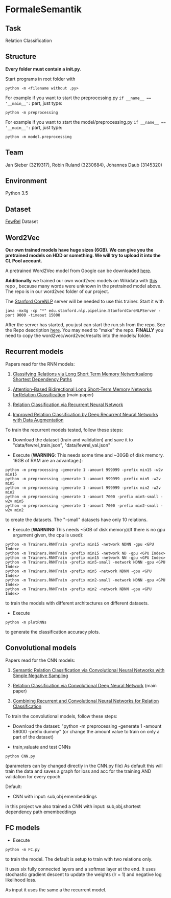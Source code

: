 # FormaleSemantik 
## Task 
Relation Classification

## Structure
**Every folder must contain a __init__.py**.

Start programs in root folder with
```
python -m <filename without .py>
```
For example if you want to start the preprocessing.py ```if __name__ == '__main__':``` part, just type:
```
python -m preprocessing
```

For example if you want to start the model/preprocessing.py ```if __name__ == '__main__':``` part, just type:
```
python -m model.preprocessing
```

## Team
Jan Sieber (3219317), Robin Ruland (3230684), Johannes Daub (3145320)

## Environment
Python 3.5

## Dataset
[FewRel](https://www.researchgate.net/publication/328494683_FewRel_A_Large-Scale_Supervised_Few-Shot_Relation_Classification_Dataset_with_State-of-the-Art_Evaluation) Dataset

## Word2Vec
**Our own trained models have huge sizes (6GB). We can give you the pretrained models on HDD or something. We will try to upload it into the CL Pool account.**

A pretrained Word2Vec model from Google can be downloaded [here](https://drive.google.com/file/d/0B7XkCwpI5KDYNlNUTTlSS21pQmM/edit).

**Additionally** we trained our own word2vec models on Wikidata with
[this](https://github.com/jind11/word2vec-on-wikipedia) repo
, because many words were unknown in the pretrained model above. The repo is in our word2vec folder of our project.

The [Stanford CoreNLP](https://stanfordnlp.github.io/CoreNLP/index.html#download) server will be needed to use this trainer. Start it with
```
java -mx4g -cp "*" edu.stanford.nlp.pipeline.StanfordCoreNLPServer -port 9000 -timeout 15000
```

After the server has started, you just can start the run.sh from the repo. See the Repo description [here](https://github.com/jind11/word2vec-on-wikipedia).
You may need to "make" the repo.
**FINALLY** you need to copy the word2vec/word2vec/results into the models/ folder.


## Recurrent models
Papers read for the RNN models:

1. [Classifying Relations via Long Short Term Memory Networksalong Shortest Dependency Paths](https://www.aclweb.org/anthology/D15-1206)

2. [Attention-Based Bidirectional Long Short-Term Memory Networks forRelation Classification](https://www.aclweb.org/anthology/P16-2034) (main paper)

3. [Relation Classification via Recurrent Neural Network](https://arxiv.org/pdf/1508.01006.pdf)

4. [Improved Relation Classification by Deep Recurrent Neural Networks with Data Augmentation](https://arxiv.org/pdf/1601.03651.pdf)

To train the recurrent models tested, follow these steps:

* Download the dataset (train and validation) and save it to
"data/fewrel_train.json", "data/fewrel_val.json"

* Execute (**WARNING**: This needs some time and ~30GB of disk memory. 16GB of RAM are an advantage.):
```
python -m preprocessing -generate 1 -amount 999999 -prefix min15 -w2v min15
python -m preprocessing -generate 1 -amount 999999 -prefix min5 -w2v min5
python -m preprocessing -generate 1 -amount 999999 -prefix min2 -w2v min2
python -m preprocessing -generate 1 -amount 7000 -prefix min5-small -w2v min5
python -m preprocessing -generate 1 -amount 7000 -prefix min2-small -w2v min2
```
to create the datasets. The "-small" datasets have only 10 relations.

* Execute (**WARNING** This needs ~5GB of disk memory)(If there is no gpu argument given, the cpu is used):
```
python -m Trainers.RNNTrain -prefix min15 -network NDNN -gpu <GPU Index>
python -m Trainers.RNNTrain -prefix min15 -network ND -gpu <GPU Index>
python -m Trainers.RNNTrain -prefix min15 -network NN -gpu <GPU Index>
python -m Trainers.RNNTrain -prefix min5-small -network NDNN -gpu <GPU Index>
python -m Trainers.RNNTrain -prefix min5 -network NDNN -gpu <GPU Index>
python -m Trainers.RNNTrain -prefix min2-small -network NDNN -gpu <GPU Index>
python -m Trainers.RNNTrain -prefix min2 -network NDNN -gpu <GPU Index>
```
to train the models with different architectures on different datasets.

* Execute
```
python -m plotRNNs
```
to generate the classification accuracy plots.




## Convolutional models
Papers read for the CNN models:

1. [Semantic Relation Classification via Convolutional Neural Networks with
Simple Negative Sampling](https://arxiv.org/abs/1506.07650)

2. [Relation Classification via Convolutional Deep Neural Network](https://www.aclweb.org/anthology/C14-1220) (main paper)

3. [Combining Recurrent and Convolutional Neural Networks
for Relation Classification](https://arxiv.org/abs/1605.07333)


To train the convolutional models, follow these steps:

* Download the dataset:
"python -m preprocessing -generate 1 -amount 56000 -prefix dummy"
(or change the amount value to train on only a part of the dataset)


* train,valuate and test CNNs
```
python CNN.py
```
(parameters can by changed directly in the CNN.py file)
As default this will train the data and saves a graph for loss and acc for the training AND validation for every epoch.

Default:
- CNN with input: sub,obj emembeddings

in this project we also trained a CNN with input: sub,obj,shortest dependency path emembeddings


## FC models

* Execute
```
python -m FC.py
```

to train the model. The default is setup to train with two relations only.

It uses six fully connected layers and a softmax layer at the end. It uses
stochastic gradient descent to update the weights (lr = 1) and negative log
likelihood loss.

As input it uses the same a the recurrent model.

